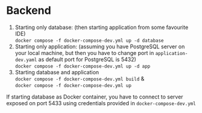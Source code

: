 # Backend
1) Starting only database: (then starting application from some favourite IDE)  
   `docker compose -f docker-compose-dev.yml up -d database`
2) Starting only application: (assuming you have PostgreSQL server on your local machine, but then you have to change port in `application-dev.yaml` as default port for PostgreSQL is 5432)   
   `docker compose -f docker-compose-dev.yml up -d app`
3) Starting database and application  
   `docker compose -f docker-compose-dev.yml build` &   
   `docker compose -f docker-compose-dev.yml up`

If starting database as Docker container, you have to connect to server exposed on port 5433 using credentials provided in `docker-compose-dev.yml`